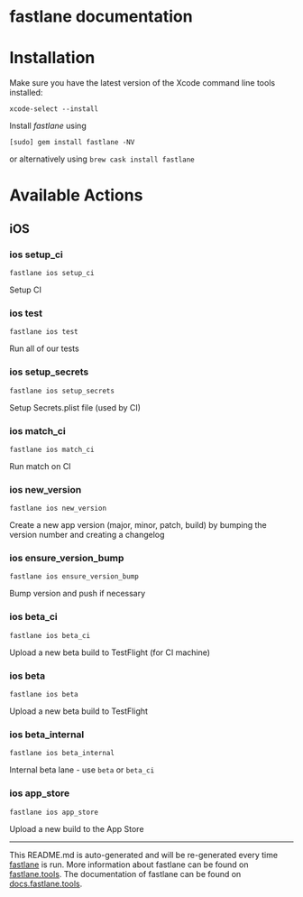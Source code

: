 fastlane documentation
================
# Installation

Make sure you have the latest version of the Xcode command line tools installed:

```
xcode-select --install
```

Install _fastlane_ using
```
[sudo] gem install fastlane -NV
```
or alternatively using `brew cask install fastlane`

# Available Actions
## iOS
### ios setup_ci
```
fastlane ios setup_ci
```
Setup CI
### ios test
```
fastlane ios test
```
Run all of our tests
### ios setup_secrets
```
fastlane ios setup_secrets
```
Setup Secrets.plist file (used by CI)
### ios match_ci
```
fastlane ios match_ci
```
Run match on CI
### ios new_version
```
fastlane ios new_version
```
Create a new app version (major, minor, patch, build) by bumping the version number and creating a changelog
### ios ensure_version_bump
```
fastlane ios ensure_version_bump
```
Bump version and push if necessary
### ios beta_ci
```
fastlane ios beta_ci
```
Upload a new beta build to TestFlight (for CI machine)
### ios beta
```
fastlane ios beta
```
Upload a new beta build to TestFlight
### ios beta_internal
```
fastlane ios beta_internal
```
Internal beta lane - use `beta` or `beta_ci`
### ios app_store
```
fastlane ios app_store
```
Upload a new build to the App Store

----

This README.md is auto-generated and will be re-generated every time [fastlane](https://fastlane.tools) is run.
More information about fastlane can be found on [fastlane.tools](https://fastlane.tools).
The documentation of fastlane can be found on [docs.fastlane.tools](https://docs.fastlane.tools).
